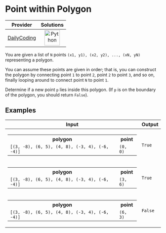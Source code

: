 # Point within Polygon

<!-- INFO TABLE BEGIN -->

| Provider                                              | Solutions                                                                                                                                        |
| :---------------------------------------------------: | :----------------------------------------------------------------------------------------------------------------------------------------------: |
| [DailyCoding](../../../docs/providers/DailyCoding.md) | [<img src="https://res.cloudinary.com/rascaltwo/image/upload/v1631924087/python_xzdlti.svg" alt="Python" title="Python" width="50" />](solve.py) |

<!-- INFO TABLE END -->

You are given a list of `N` points `(x1, y1), (x2, y2), ..., (xN, yN)` representing a polygon.

You can assume these points are given in order; that is, you can construct the polygon by connecting point `1` to point `2`, point `2` to point `3`, and so on, finally looping around to connect point `N` to point `1`.

Determine if a new point `p` lies inside this polygon. (If `p` is on the boundary of the polygon, you should return `False`).

## Examples

| Input                                                                                                                                   | Output  |
| --------------------------------------------------------------------------------------------------------------------------------------- | ------- |
| <table><tr><th>polygon</th><th>point</th></tr><tr><td>`[(3, -8), (6, 5), (4, 8), (-3, 4), (-6, -4)]`</td><td>`(0, 0)`</td></tr></table> | `True`  |
| <table><tr><th>polygon</th><th>point</th></tr><tr><td>`[(3, -8), (6, 5), (4, 8), (-3, 4), (-6, -4)]`</td><td>`(3, 6)`</td></tr></table> | `True`  |
| <table><tr><th>polygon</th><th>point</th></tr><tr><td>`[(3, -8), (6, 5), (4, 8), (-3, 4), (-6, -4)]`</td><td>`(6, 3)`</td></tr></table> | `False` |

